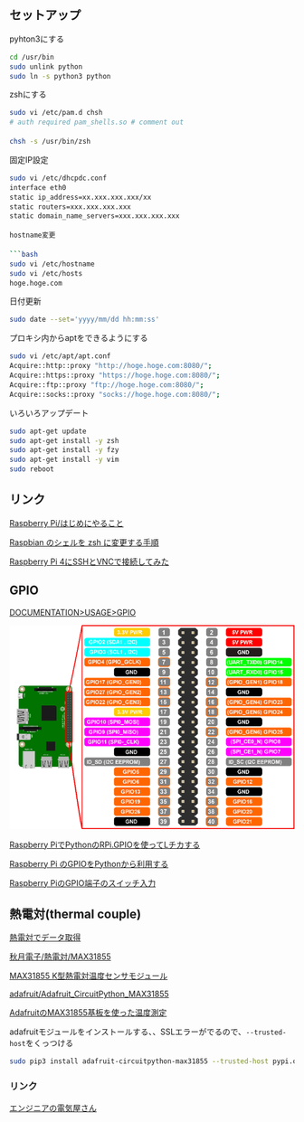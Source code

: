 ### 

## セットアップ

pyhton3にする

```bash
cd /usr/bin
sudo unlink python
sudo ln -s python3 python
```
zshにする

```bash
sudo vi /etc/pam.d chsh
# auth required pam_shells.so # comment out

chsh -s /usr/bin/zsh
```

固定IP設定

```bash
sudo vi /etc/dhcpdc.conf
interface eth0
static ip_address=xx.xxx.xxx.xxx/xx
static routers=xxx.xxx.xxx.xxx
static domain_name_servers=xxx.xxx.xxx.xxx

hostname変更

```bash
sudo vi /etc/hostname
sudo vi /etc/hosts
hoge.hoge.com
```

日付更新

```bash
sudo date --set='yyyy/mm/dd hh:mm:ss'
```

プロキシ内からaptをできるようにする

```bash
sudo vi /etc/apt/apt.conf
Acquire::http::proxy "http://hoge.hoge.com:8080/";
Acquire::https::proxy "https://hoge.hoge.com:8080/";
Acquire::ftp::proxy "ftp://hoge.hoge.com:8080/";
Acquire::socks::proxy "socks://hoge.hoge.com:8080/";
```

いろいろアップデート

```bash
sudo apt-get update
sudo apt-get install -y zsh
sudo apt-get install -y fzy
sudo apt-get install -y vim
sudo reboot
```


## リンク

[Raspberry Pi/はじめにやること](https://www.angelcurio.com/raspberrypi/?Raspberry%20Pi/%E3%81%AF%E3%81%98%E3%82%81%E3%81%AB%E3%82%84%E3%82%8B%E3%81%93%E3%81%A8)

[Raspbian のシェルを zsh に変更する手順](https://utano.jp/entry/2017/12/raspbian-zsh/)

[Raspberry Pi 4にSSHとVNCで接続してみた](https://dev.classmethod.jp/articles/raspberry-pi-4-ssh-vnc-remote/)

## GPIO

[DOCUMENTATION>USAGE>GPIO](https://www.raspberrypi.org/documentation/usage/gpio/)

![](image/raspberrypi-gpio-04.png)

[Raspberry PiでPythonのRPi.GPIOを使ってLチカする](https://qiita.com/masato/items/715e28e0c0c945a54297)

[Raspberry Pi のGPIOをPythonから利用する](https://qiita.com/maoutokagura/items/9aef5e23167ce2bc1d10)

[Raspberry PiのGPIO端子のスイッチ入力](https://qiita.com/rockhopper-penguin/items/fd3fe09cdbd04b2a5f86)

## 熱電対(thermal couple)

[熱電対でデータ取得](https://qiita.com/tm_nagoya/items/501b558dab5f427e1d98)

[秋月電子/熱電対/MAX31855](https://akizukidenshi.com/catalog/g/gM-12101/)

[MAX31855 K型熱電対温度センサモジュール](https://strawberry-linux.com/catalog/items?code=12388)

[adafruit/Adafruit_CircuitPython_MAX31855](https://github.com/adafruit/Adafruit_CircuitPython_MAX31855)

[AdafruitのMAX31855基板を使った温度測定](https://synapse.kyoto/hard/MAX31855_breakout/page001.html)


adafruitモジュールをインストールする、、SSLエラーがでるので、```--trusted-host```をくっつける

```bash
sudo pip3 install adafruit-circuitpython-max31855 --trusted-host pypi.org --trusted-host www.piwheels.org --trusted-host files.pythonhosted.org
```


### リンク

[エンジニアの電気屋さん](https://misoji-engineer.com/)

